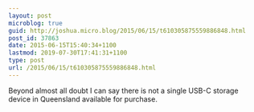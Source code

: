 ```yaml
---
layout: post
microblog: true
guid: http://joshua.micro.blog/2015/06/15/t610305875559886848.html
post_id: 37863
date: 2015-06-15T15:40:34+1100
lastmod: 2019-07-30T17:41:31+1100
type: post
url: /2015/06/15/t610305875559886848.html
---
```

Beyond almost all doubt I can say there is not a single USB-C storage device in Queensland available for purchase.
